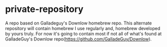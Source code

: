 # private-repository
A repo based on Galladeguy's Downlow homebrew repo.
This alternate repository will contain homebrew I use regularly and, homebrew developed by yours truly.
For now it's going to contain most if not all of what's found at GalladeGuy's Downlow repo(https://github.com/GalladeGuy/Downlow). 
